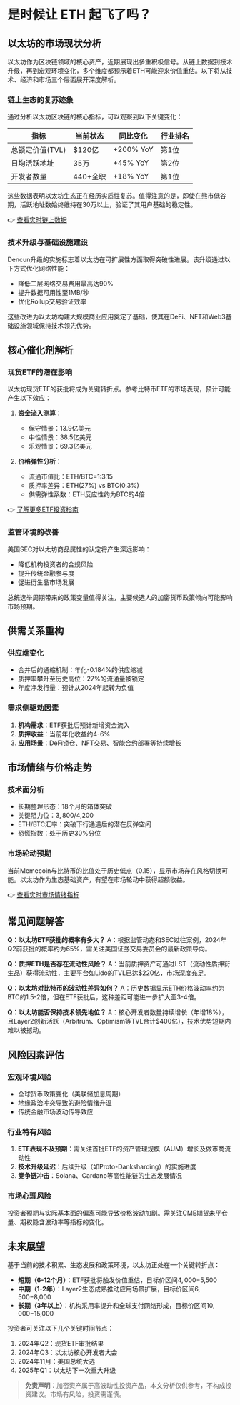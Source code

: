 # 是时候让 ETH 起飞了吗？

## 以太坊的市场现状分析

以太坊作为区块链领域的核心资产，近期展现出多重积极信号。从链上数据到技术升级，再到宏观环境变化，多个维度都预示着ETH可能迎来价值重估。以下将从技术、经济和市场三个层面展开深度解析。

### 链上生态的复苏迹象
通过分析以太坊区块链的核心指标，可以观察到以下关键变化：

| 指标          | 当前状态        | 同比变化   | 行业排名 |
|---------------|-----------------|------------|----------|
| 总锁定价值(TVL) | $120亿          | +200% YoY  | 第1位    |
| 日均活跃地址  | 35万            | +45% YoY   | 第2位    |
| 开发者数量    | 440+全职        | +18% YoY   | 第1位    |

这些数据表明以太坊生态正在经历实质性复苏。值得注意的是，即使在熊市低谷期，活跃地址数始终维持在30万以上，验证了其用户基础的稳定性。

👉 [查看实时链上数据](https://bit.ly/okx_welcome)

### 技术升级与基础设施建设
Dencun升级的实施标志着以太坊在可扩展性方面取得突破性进展。该升级通过以下方式优化网络性能：
- 降低二层网络交易费用最高达90%
- 提升数据可用性至1MB/秒
- 优化Rollup交易验证效率

这些改进为以太坊构建大规模商业应用奠定了基础，使其在DeFi、NFT和Web3基础设施领域保持技术领先优势。

## 核心催化剂解析

### 现货ETF的潜在影响
以太坊现货ETF的获批将成为关键转折点。参考比特币ETF的市场表现，预计可能产生以下效应：

1. **资金流入测算**：
   - 保守情景：13.9亿美元
   - 中性情景：38.5亿美元
   - 乐观情景：69.3亿美元

2. **价格弹性分析**：
   - 流通市值比：ETH/BTC=1:3.15
   - 质押率差异：ETH(27%) vs BTC(0.3%)
   - 供需弹性系数：ETH反应性约为BTC的4倍

👉 [了解更多ETF投资指南](https://bit.ly/okx_welcome)

### 监管环境的改善
美国SEC对以太坊商品属性的认定将产生深远影响：
- 降低机构投资者的合规风险
- 提升传统金融参与度
- 促进衍生品市场发展

总统选举周期带来的政策变量值得关注，主要候选人的加密货币政策倾向可能影响市场预期。

## 供需关系重构

### 供应端变化
- 合并后的通缩机制：年化-0.184%的供应缩减
- 质押率攀升至历史高位：27%的流通量被锁定
- 年度净发行量：预计从2024年起转为负值

### 需求侧驱动因素
1. **机构需求**：ETF获批后预计新增资金流入
2. **质押收益**：当前年化收益约4-6%
3. **应用场景**：DeFi锁仓、NFT交易、智能合约部署等持续增长

## 市场情绪与价格走势

### 技术面分析
- 长期整理形态：18个月的箱体突破
- 关键阻力位：$3,800/$4,200
- ETH/BTC汇率：突破下行通道后的潜在反弹空间
- 恐慌指数：处于历史30%分位

### 市场轮动预期
当前Memecoin与比特币的比值处于历史低点（0.15），显示市场存在风格切换可能。以太坊作为生态基础资产，有望在市场轮动中获得超额收益。

👉 [查看实时市场情绪指标](https://bit.ly/okx_welcome)

## 常见问题解答

**Q：以太坊ETF获批的概率有多大？**
A：根据监管动态和SEC过往案例，2024年Q2前获批的概率约为65%，需关注美国证券交易委员会的最新政策导向。

**Q：质押ETH是否存在流动性风险？**
A：当前质押资产可通过LST（流动性质押衍生品）获得流动性，主要平台如Lido的TVL已达$220亿，市场深度充足。

**Q：以太坊对比特币的波动性差异如何？**
A：历史数据显示ETH价格波动率约为BTC的1.5-2倍，但在ETF获批后，这种差距可能进一步扩大至3-4倍。

**Q：以太坊能否保持技术领先地位？**
A：核心开发者数量持续增长（年增18%），且Layer2创新活跃（Arbitrum、Optimism等TVL合计$400亿），技术优势短期内难以被撼动。

## 风险因素评估

### 宏观环境风险
- 全球货币政策变化（美联储加息周期）
- 地缘政治冲突导致的避险情绪升温
- 传统金融市场波动传导效应

### 行业特有风险
1. **ETF表现不及预期**：需关注首批ETF的资产管理规模（AUM）增长及做市商流动性
2. **技术升级延迟**：后续升级（如Proto-Danksharding）的实施进度
3. **竞争链冲击**：Solana、Cardano等高性能链的生态发展情况

### 市场心理风险
投资者预期与实际基本面的偏离可能导致价格波动加剧。需关注CME期货未平仓量、期权隐含波动率等指标的变化。

## 未来展望

基于当前的技术积累、生态发展和政策环境，以太坊正处在一个关键转折点：
- **短期（6-12个月）**：ETF获批将触发价值重估，目标价区间$4,000-$5,500
- **中期（1-2年）**：Layer2生态成熟推动应用场景扩展，目标价区间$6,500-$8,000
- **长期（3年以上）**：机构采用率提升和全球支付网络形成，目标价区间$10,000-$15,000

投资者可关注以下几个关键时间节点：
1. 2024年Q2：现货ETF审批结果
2. 2024年Q3：以太坊核心开发者大会
3. 2024年11月：美国总统大选
4. 2025年Q1：以太坊下一次重大升级

> **免责声明**：加密资产属于高波动性投资产品，本文分析仅供参考，不构成投资建议。市场有风险，投资需谨慎。